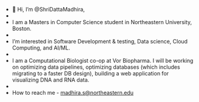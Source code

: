 - 👋 Hi, I’m @ShriDattaMadhira,
- 
- I am a Masters in Computer Science student in Northeastern University, Boston.
- 
- I’m interested in Software Development & testing, Data science, Cloud Computing, and AI/ML.
- 
- I am a Computational Biologist co-op at Vor Biopharma. I will be working on optimizing data pipelines, optimizing databases (which includes migrating to a faster DB design), building a web application for visualizing DNA and RNA data.
- 
- How to reach me - madhira.s@northeastern.edu

